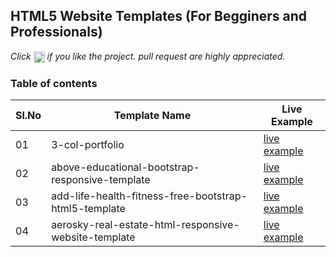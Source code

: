 ## HTML5 Website Templates (For Begginers and Professionals)
 
*Click <img src="assets/star.png" width="18" height="18" align="absmiddle" title="star" /> if you like the project. pull request are highly appreciated.*

### Table of contents



|Sl.No| Template Name  | Live Example |
|-----|----------------|--------------|
|  01  | 3-col-portfolio	                                                  |[live example](https://learning-zone.github.io/website-templates/3-col-portfolio/)|	                                                  
|  02  | above-educational-bootstrap-responsive-template	                  |[live example](https://learning-zone.github.io/website-templates/above-educational-bootstrap-responsive-template/)|	                  
|  03  | add-life-health-fitness-free-bootstrap-html5-template	          |[live example](https://learning-zone.github.io/website-templates/add-life-health-fitness-free-bootstrap-html5-template/)|	          
|  04  | aerosky-real-estate-html-responsive-website-template		      |[live example](https://learning-zone.github.io/website-templates/aerosky-real-estate-html-responsive-website-template/)|	 
